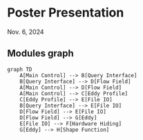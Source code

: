 # Poster Presentation
Nov. 6, 2024

## Modules graph
```mermaid
graph TD
    A[Main Control] --> B[Query Interface]
    B[Query Interface] --> D[Flow Field]
    A[Main Control] --> D[Flow Field]
    A[Main Control] --> C[Eddy Profile]
    C[Eddy Profile] --> E[File IO]
    B[Query Interface] --> E[File IO]
    D[Flow Field] --> E[File IO]
    D[Flow Field] --> G[Eddy]
    E[File IO] --> F[Hardware Hiding]
    G[Eddy] --> H[Shape Function]
```
